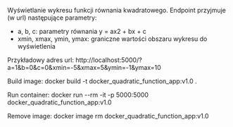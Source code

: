 Wyświetlanie wykresu funkcji równania kwadratowego. 
Endpoint przyjmuje (w url) następujące parametry:
- a, b, c: parametry równania y = ax2 + bx + c
- xmin, xmax, ymin, ymax: graniczne wartości obszaru wykresu do wyświetlenia

Przykładowy adres url:
http://localhost:5000/?a=1&b=0&c=0&xmin=-5&xmax=5&ymin=-1&ymax=10

Build image:
docker build -t docker_quadratic_function_app:v1.0 .

Run container:
docker run --rm -it -p 5000:5000 docker_quadratic_function_app:v1.0

Remove image:
docker image rm docker_quadratic_function_app:v1.0
